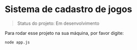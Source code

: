 <h1>Sistema de cadastro de jogos</h1>

 > Status do projeto: Em desenvolvimento
 
 Para rodar esse projeto na sua máquina, por favor digite:
 
 ```
 node app.js
 
 ```
